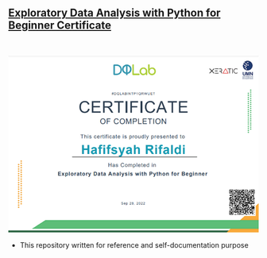 ## [ Exploratory Data Analysis with Python for Beginner Certificate](https://www.dqlab.id/belajar-python-exploratory-data-analysis)

<br>

![certificate](exploratory_data_analysis.png)

- This repository written for reference and self-documentation purpose
